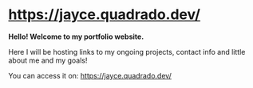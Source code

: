 # https://jayce.quadrado.dev/
**Hello! Welcome to my portfolio website.**

Here I will be hosting links to my ongoing projects, contact info and little about me and my goals!

You can access it on: https://jayce.quadrado.dev/
